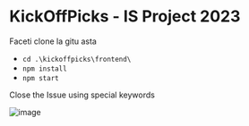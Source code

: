 # KickOffPicks - IS Project 2023

Faceti clone la gitu asta

- `cd .\kickoffpicks\frontend\`
- `npm install`
- `npm start`



Close the Issue using special keywords

![image](https://github.com/BRA-Team/kick-off-picks/assets/126898116/4ced00d2-8224-477a-ac4d-c004bd06b64f)
